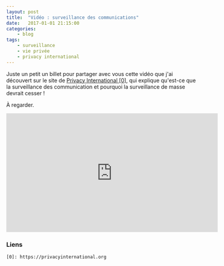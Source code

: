 ```yaml
---
layout: post
title:  "Vidéo : surveillance des communications"
date:   2017-01-01 21:15:00
categories:
    - blog
tags:
    - surveillance
    - vie privée
    - privacy international
---
```

Juste un petit un billet pour partager avec vous cette vidéo que j'ai découvert
sur le site de [Privacy International \[0\]][0], qui explique qu'est-ce que la
surveillance des communication et pourquoi la surveillance de masse devrait
cesser !

À regarder.

<iframe width="560" height="315" src="https://media.privacyinternational.org/webm/comms-low.webm" frameborder="0" allowfullscreen></iframe>

### Liens
~~~
[0]: https://privacyinternational.org
~~~

[0]: https://privacyinternational.org
